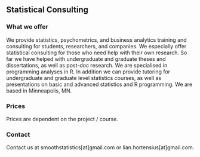 ## Statistical Consulting

### What we offer
We provide statistics, psychometrics, and business analytics training and consulting for students, researchers, and companies.
We especially offer statistical consulting for those who need help with their own research. So far we have helped with undergraduate and graduate theses and dissertations, as well as post-doc research. We are specialised in programming analyses in R. In addition we can provide tutoring for undergraduate and graduate level statistics courses, as well as presentations on basic and advanced statistics and R programming. We are based in Minneapolis, MN.

### Prices
Prices are dependent on the project / course.

### Contact
Contact us at smoothstatistics[at]gmail.com or lian.hortensius[at]gmail.com.
